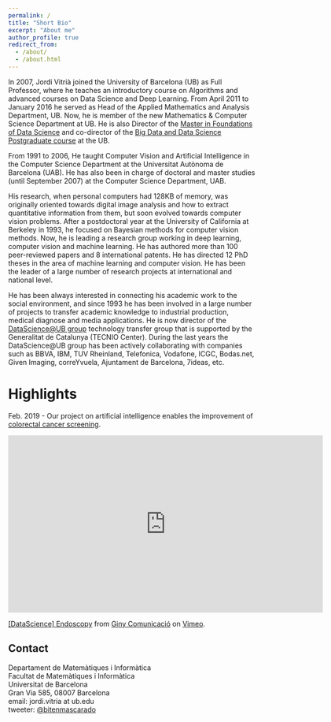 ```yaml
---
permalink: /
title: "Short Bio"
excerpt: "About me"
author_profile: true
redirect_from: 
  - /about/
  - /about.html
---
```


In 2007, Jordi Vitrià joined the University of Barcelona (UB) as Full Professor, where he teaches an introductory course on Algorithms and advanced courses on Data Science and Deep Learning. From April 2011 to January 2016 he served as Head of the Applied Mathematics and Analysis Department, UB. Now, he is member of the new Mathematics & Computer Science Department at UB. He is also Director of the [Master in Foundations of Data Science](http://www.ub.edu/datascience/master/) and co-director of the [Big Data and Data Science Postgraduate course](http://www.ub.edu/datascience/postgraduate) at the UB. 

From 1991 to 2006, He taught Computer Vision and Artificial Intelligence in the Computer Science Department at the Universitat Autònoma de Barcelona (UAB). He has also been in charge of doctoral and master studies (until September 2007) at the Computer Science Department, UAB.

His research, when personal computers had 128KB of memory, was originally oriented towards digital image analysis and how to extract quantitative information from them, but soon evolved towards computer vision problems. After a postdoctoral year at the University of California at Berkeley in 1993, he focused on Bayesian methods for computer vision methods. Now, he is leading a research group working in deep learning, computer vision and machine learning. He has authored more than 100 peer-reviewed papers and 8 international patents. He has directed 12 PhD theses in the area of machine learning and computer vision. He has been the leader of a large number of research projects at international and national level.  

He has been always interested in connecting his academic work to the social environment, and since 1993 he has been involved in a large number of projects to transfer academic knowledge to industrial production, medical diagnose and media applications. He is now director of the [DataScience@UB group](http://datascience.barcelona/en) technology transfer group that is supported by the Generalitat de Catalunya (TECNIO Center). During the last years the DataScience@UB group has been actively collaborating with companies such as BBVA, IBM, TUV Rheinland, Telefonica, Vodafone, ICGC, Bodas.net, Given Imaging, correYvuela, Ajuntament de Barcelona, 7ideas, etc.     

# Highlights

Feb. 2019 - Our project on artificial intelligence enables the improvement of [colorectal cancer screening](http://www.fbg.ub.edu/en/news/project-artificial-intelligence-enables-the-improvement-of-colorectal-cancer-screening/). 

<iframe src="https://player.vimeo.com/video/311499465" width="640" height="360" frameborder="0" webkitallowfullscreen mozallowfullscreen allowfullscreen></iframe>
<p><a href="https://vimeo.com/311499465">[DataScience] Endoscopy</a> from <a href="https://vimeo.com/giny">Giny Comunicaci&oacute;</a> on <a href="https://vimeo.com">Vimeo</a>.</p>


## Contact

Departament de Matemàtiques i Informàtica <br />
Facultat de Matemàtiques i Informàtica  <br />
Universitat de Barcelona <br />
Gran Via 585, 08007 Barcelona <br />
email: jordi.vitria at ub.edu <br />
tweeter: [@bitenmascarado](https://twitter.com/bitenmascarado) <br />
